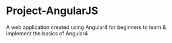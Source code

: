 # Project-AngularJS
A web application created using Angular4 for beginners to learn &amp; implement the basics of Angular4
